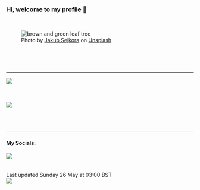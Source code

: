 <h3>Hi, welcome to my profile 👋</h3>

<br />
<figure>
  <img
    src="https://images.unsplash.com/photo-1446080501695-8e929f879f2b?crop=entropy&cs=tinysrgb&fit=max&fm=jpg&ixid=M3wyNzQ3MDB8MHwxfHJhbmRvbXx8fHx8fHx8fDE3MTY2ODU0MjV8&ixlib=rb-4.0.3&q=80&w=1080&auto=format"
    alt="brown and green leaf tree" 
  />
  <figcaption>Photo by <a
    href="https://unsplash.com/@jakubsejkora?utm_source=Profile%20readme&utm_medium=referral">Jakub Sejkora</a> on <a
    href="https://unsplash.com/?utm_source=Profile%20readme&utm_medium=referral">Unsplash</a></figcaption>
</figure>




  <br /><br /><br />

<hr />
<img
  src="https://github-readme-stats.vercel.app/api?username=shanelucy&show_icons=true&theme=calm"
/>
<br /><br /><br />

<img 
  src="https://github-readme-stats.vercel.app/api/top-langs/?username=shanelucy&theme=calm"
/>
<br /><br /><br /><br />
<hr />
<h4>My Socials:</h4>
<a href="https://uk.linkedin.com/in/shane-lucy-4735b616a">
  <img
    src="https://img.shields.io/badge/linkedin%20-%230077B5.svg?&style=for-the-badge&logo=linkedin&logoColor=white"
  />
</a>
<br /><br /><br />
Last updated Sunday 26 May at 03:00 BST
<br />
<img
  src="https://github.com/ShaneLucy/ShaneLucy/workflows/README%20build/badge.svg"
/>
